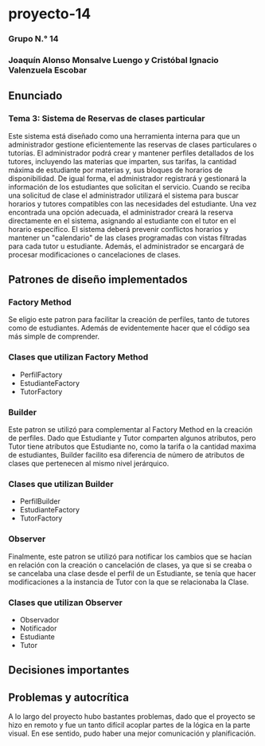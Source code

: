 # proyecto-14
### Grupo N.° 14
### Joaquín Alonso Monsalve Luengo y Cristóbal Ignacio Valenzuela Escobar

## Enunciado

### Tema 3: Sistema de Reservas de clases particular
Este sistema está diseñado como una herramienta interna 
para que un administrador gestione eficientemente las 
reservas de clases particulares o tutorías. El administrador 
podrá crear y mantener perfiles detallados de los tutores, 
incluyendo las materias que imparten, sus tarifas, la 
cantidad máxima de estudiante por materias y, sus bloques de 
horarios de disponibilidad. De igual forma, el administrador 
registrará y gestionará la información de los estudiantes 
que solicitan el servicio. Cuando se reciba una solicitud de 
clase el administrador utilizará el sistema para buscar 
horarios y tutores compatibles con las necesidades del 
estudiante. Una vez encontrada una opción adecuada, el 
administrador creará la reserva directamente en el sistema, 
asignando al estudiante con el tutor en el horario específico. El sistema deberá prevenir conflictos horarios y mantener un "calendario" de las clases programadas con vistas filtradas para cada tutor u estudiante.  Además, el administrador se encargará de procesar modificaciones o cancelaciones de clases.

## Patrones de diseño implementados

### Factory Method
Se eligio este patron para facilitar la creación de perfiles, 
tanto de tutores como de estudiantes. Además de evidentemente 
hacer que el código sea más simple de comprender.

### Clases que utilizan Factory Method
- PerfilFactory
- EstudianteFactory
- TutorFactory

### Builder
Este patron se utilizó para complementar al Factory Method en
la creación de perfiles. Dado que Estudiante y Tutor comparten
algunos atributos, pero Tutor tiene atributos que Estudiante
no, como la tarifa o la cantidad maxima de estudiantes, Builder 
facilito esa diferencia de número de atributos de clases que 
pertenecen al mismo nivel jerárquico.

### Clases que utilizan Builder
- PerfilBuilder
- EstudianteFactory
- TutorFactory

### Observer
Finalmente, este patron se utilizó para notificar los cambios
que se hacían en relación con la creación o cancelación de 
clases, ya que si se creaba o se cancelaba una clase desde el
perfil de un Estudiante, se tenía que hacer modificaciones 
a la instancia de Tutor con la que se relacionaba la Clase.

### Clases que utilizan Observer
- Observador
- Notificador
- Estudiante
- Tutor

## Decisiones importantes

## Problemas y autocrítica
A lo largo del proyecto hubo bastantes problemas, dado que el
proyecto se hizo en remoto y fue un tanto difícil acoplar partes
de la lógica en la parte visual. En ese sentido, pudo haber una 
mejor comunicación y planificación.